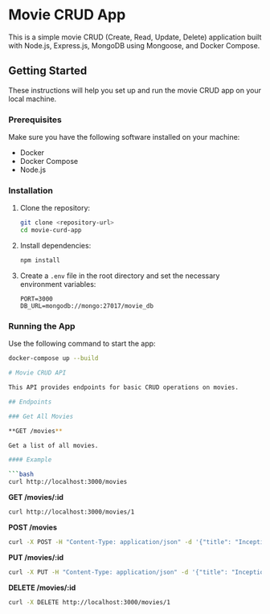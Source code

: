 # Movie CRUD App

This is a simple movie CRUD (Create, Read, Update, Delete) application built with Node.js, Express.js, MongoDB using Mongoose, and Docker Compose.

## Getting Started

These instructions will help you set up and run the movie CRUD app on your local machine.

### Prerequisites

Make sure you have the following software installed on your machine:

- Docker
- Docker Compose
- Node.js

### Installation

1. Clone the repository:

    ```bash
    git clone <repository-url>
    cd movie-curd-app
    ```

2. Install dependencies:

    ```bash
    npm install
    ```

3. Create a `.env` file in the root directory and set the necessary environment variables:

    ```dotenv
    PORT=3000
    DB_URL=mongodb://mongo:27017/movie_db
    ```

### Running the App

Use the following command to start the app:

```bash
docker-compose up --build

# Movie CRUD API

This API provides endpoints for basic CRUD operations on movies.

## Endpoints

### Get All Movies

**GET /movies**

Get a list of all movies.

#### Example

```bash
curl http://localhost:3000/movies
```

**GET /movies/:id**

```bash
curl http://localhost:3000/movies/1

```

**POST /movies**

```bash
curl -X POST -H "Content-Type: application/json" -d '{"title": "Inception", "genre": "Sci-Fi", "releaseYear": 2010}' http://localhost:3000/movies
```

**PUT /movies/:id**

```bash
curl -X PUT -H "Content-Type: application/json" -d '{"title": "Inception", "genre": "Sci-Fi", "releaseYear": 2010}' http://localhost:3000/movies/1

```

**DELETE /movies/:id**

```bash
curl -X DELETE http://localhost:3000/movies/1
```
